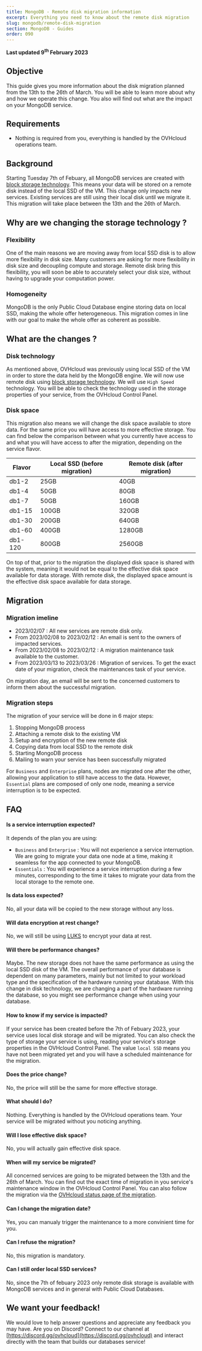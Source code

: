 ```yaml
---
title: MongoDB - Remote disk migration information
excerpt: Everything you need to know about the remote disk migration 
slug: mongodb/remote-disk-migration
section: MongoDB - Guides
order: 090
---
```


**Last updated 9<sup>th</sup> February 2023**

## Objective

This guide gives you more information about the disk migration planned from the 13th to the 26th of March. You will be able to learn more about why and how we operate this change. You also will find out what are the impact on your MongoDB service.

## Requirements

- Nothing is required from you, everything is handled by the OVHcloud operations team.

## Background

Starting Tuesday 7th of Febuary, all MongoDB services are created with [block storage technology](https://www.ovhcloud.com/en-ie/public-cloud/block-storage/). This means your data will be stored on a remote disk instead of the local SSD of the VM. This change only impacts new services. Existing services are still using their local disk until we migrate it. This migration will take place between the 13th and the 26th of March. 

## Why are we changing the storage technology ?

### Flexibility

One of the main reasons we are moving away from local SSD disk is to allow more flexibility in disk size. Many customers are asking for more flexibility in disk size and decoupling compute and storage. Remote disk bring this flexibility, you will soon be able to accurately select your disk size, without having to upgrade your computation power.

### Homogeneity

MongoDB is the only Public Cloud Database engine storing data on local SSD, making the whole offer heterogeneous. This migration comes in line with our goal to make the whole offer as coherent as possible.

## What are the changes ?

### Disk technology

As mentioned above, OVHcloud was previously using local SSD of the VM in order to store the data held by the MongoDB engine. We will now use remote disk using [block storage technology](https://www.ovhcloud.com/en-ie/public-cloud/block-storage/). We will use `High Speed` technology. You will be able to check the technology used in the storage properties of your service, from the OVHcloud Control Panel.

### Disk space

This migration also means we will change the disk space available to store data. For the same price you will have access to more effective storage. You can find below the comparison between what you currently have access to and what you will have access to after the migration, depending on the service flavor.

| Flavor  | Local SSD (before migration) | Remote disk (after migration) |
|---------|------------------------------|-------------------------------|
| db1-2   |              25GB            |               40GB            |
| db1-4   |              50GB            |               80GB            |
| db1-7   |              50GB            |              160GB            |
| db1-15  |              100GB           |              320GB            |
| db1-30  |              200GB           |              640GB            |
| db1-60  |              400GB           |              1280GB           |
| db1-120 |              800GB           |              2560GB           |

On top of that, prior to the migration the displayed disk space is shared with the system, meaning it would not be equal to the effective disk space available for data storage. With remote disk, the displayed space amount is the effective disk space available for data storage.

## Migration

### Migration imeline

- 2023/02/07 : All new services are remote disk only.
- From 2023/02/08 to 2023/02/12 : An email is sent to the owners of impacted services.
- From 2023/02/08 to 2023/02/12 : A migration maintenance task available to the customer.
- From 2023/03/13 to 2023/03/26 : Migration of services. To get the exact date of your migration, check the maintenances task of your service.

On migration day, an email will be sent to the concerned customers to inform them about the successful migration.

### Migration steps

The migration of your service will be done in 6 major steps:

1. Stopping MongoDB process
2. Attaching a remote disk to the existing VM
3. Setup and encryption of the new remote disk
4. Copying data from local SSD to the remote disk
5. Starting MongoDB process
6. Mailing to warn your service has been successfully migrated

For `Business` and `Enterprise` plans, nodes are migrated one after the other, allowing your application to still have access to the data.
However, `Essential` plans are composed of only one node, meaning a service interruption is to be expected.

## FAQ

#### Is a service interruption expected?

It depends of the plan you are using:

- `Business` and `Enterprise` : You will not experience a service interruption. We are going to migrate your data one node at a time, making it seamless for the app connected to your MongoDB.
- `Essentials` : You will experience a service interruption during a few minutes, corresponding to the time it takes to migrate your data from the local storage to the remote one.

#### Is data loss expected?

No, all your data will be copied to the new storage without any loss.

#### Will data encryption at rest change?

No, we will still be using [LUKS](https://en.wikipedia.org/wiki/Linux_Unified_Key_Setup) to encrypt your data at rest.

#### Will there be performance changes?

Maybe. The new storage does not have the same performance as using the local SSD disk of the VM. The overall performance of your database is dependent on many parameters, mainly but not limited to your workload type and the specification of the hardware running your database. With this change in disk technology, we are changing a part of the hardware running the database, so you might see performance change when using your database.

#### How to know if my service is impacted?

If your service has been created before the 7th of Febuary 2023, your service uses local disk storage and will be migrated. You can also check the type of storage your service is using, reading your service's storage properties in the OVHcloud Control Panel. The value `local SSD` means you have not been migrated yet and you will have a scheduled maintenance for the migration.

#### Does the price change?

No, the price will still be the same for more effective storage.

#### What should I do?

Nothing. Everything is handled by the OVHcloud operations team. Your service will be migrated without you noticing anything. 

#### Will I lose effective disk space?

No, you will actually gain effective disk space. 

#### When will my service be migrated?

All concerned services are going to be migrated between the 13th and the 26th of March. You can find out the exact time of migration in you service's maintenance window in the OVHcloud Control Panel. You can also follow the migration via the [OVHcloud status page of the migration](https://public-cloud.status-ovhcloud.com/incidents/4wbsn6c6ys85).

#### Can I change the migration date?

Yes, you can manualy trigger the maintenance to a more convinient time for you.

#### Can I refuse the migration?

No, this migration is mandatory.

#### Can I still order local SSD services?

No, since the 7th of febuary 2023 only remote disk storage is available with MongoDB services and in general with Public Cloud Databases.

## We want your feedback!

We would love to help answer questions and appreciate any feedback you may have.
Are you on Discord? Connect to our channel at [https://discord.gg/ovhcloud](https://discord.gg/ovhcloud) and interact directly with the team that builds our databases service!
